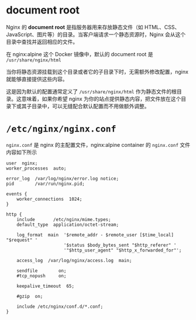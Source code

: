 # document root

Nginx 的 **document root** 是指服务器用来存放静态文件（如 HTML、CSS、JavaScript、图片等）的目录。当客户端请求一个静态资源时，Nginx 会从这个目录中查找并返回相应的文件。



在 nginx:alpine 这个 Docker 镜像中，默认的 document root 是 `/usr/share/nginx/html`

当你将静态资源挂载到这个目录或者它的子目录下时，无需额外修改配置，nginx 就能够直接提供这些内容。

这是因为默认的配置通常定义了 `/usr/share/nginx/html` 作为静态文件的根目录。这意味着，如果你希望 nginx 为你的站点提供静态内容，把文件放在这个目录下或其子目录中，可以无缝配合默认配置而不用做额外调整。



# `/etc/nginx/nginx.conf`

`nginx.conf` 是 nginx 的主配置文件，nginx:alpine container 的 `nginx.conf` 文件内容如下所示

```nginx
user  nginx;
worker_processes  auto;

error_log  /var/log/nginx/error.log notice;
pid        /var/run/nginx.pid;

events {
    worker_connections  1024;
}

http {
    include       /etc/nginx/mime.types;
    default_type  application/octet-stream;

    log_format  main  '$remote_addr - $remote_user [$time_local] "$request" '
                      '$status $body_bytes_sent "$http_referer" '
                      '"$http_user_agent" "$http_x_forwarded_for"';

    access_log  /var/log/nginx/access.log  main;

    sendfile        on;
    #tcp_nopush     on;

    keepalive_timeout  65;

    #gzip  on;

    include /etc/nginx/conf.d/*.conf;
}
```

